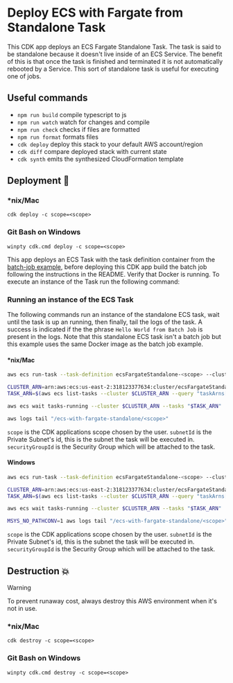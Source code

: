 # Deploy ECS with Fargate from Standalone Task

This CDK app deploys an ECS Fargate Standalone Task. The task is said to be standalone because it doesn't live inside of an ECS Service. The benefit of this is that once the task is finished and terminated it is not automatically rebooted by a Service. This sort of standalone task is useful for executing one of jobs.

## Useful commands

- `npm run build` compile typescript to js
- `npm run watch` watch for changes and compile
- `npm run check` checks if files are formatted
- `npm run format` formats files
- `cdk deploy` deploy this stack to your default AWS account/region
- `cdk diff` compare deployed stack with current state
- `cdk synth` emits the synthesized CloudFormation template

## Deployment :rocket:

### \*nix/Mac

```console
cdk deploy -c scope=<scope>
```

### Git Bash on Windows

```console
winpty cdk.cmd deploy -c scope=<scope>
```

This app deploys an ECS Task with the task definition container from the [batch-job example](../batch-job-script/), before deploying this CDK app build the batch job following the instructions in the README. Verify that Docker is running. To execute an instance of the Task run the following command:

### Running an instance of the ECS Task

The following commands run an instance of the standalone ECS task, wait until the task is up an running, then finally, tail the logs of the task. A success is indicated if the the phrase `Hello World from Batch Job` is present in the logs. Note that this standalone ECS task isn't a batch job but this example uses the same Docker image as the batch job example.

#### \*nix/Mac

```Bash
aws ecs run-task --task-definition ecsFargateStandalone-<scope> --cluster ecsFargateStandalone-<scope> --network-configuration "awsvpcConfiguration={subnets=['<subnetId>'],securityGroups=['<securityGroupId>']}" --launch-type FARGATE

CLUSTER_ARN=arn:aws:ecs:us-east-2:318123377634:cluster/ecsFargateStandalone-<scope>
TASK_ARN=$(aws ecs list-tasks --cluster $CLUSTER_ARN --query "taskArns[0]" --output text)

aws ecs wait tasks-running --cluster $CLUSTER_ARN --tasks "$TASK_ARN"

aws logs tail "/ecs-with-fargate-standalone/<scope>"
```

`scope` is the CDK applications scope chosen by the user.
`subnetId` is the Private Subnet's id, this is the subnet the task will be executed in.
`securityGroupId` is the Security Group which will be attached to the task.

#### Windows

```Bash
aws ecs run-task --task-definition ecsFargateStandalone-<scope> --cluster ecsFargateStandalone-<scope> --network-configuration "awsvpcConfiguration={subnets=['<subnetId>'],securityGroups=['<securityGroupId>']}" --launch-type FARGATE

CLUSTER_ARN=arn:aws:ecs:us-east-2:318123377634:cluster/ecsFargateStandalone-<scope>
TASK_ARN=$(aws ecs list-tasks --cluster $CLUSTER_ARN --query "taskArns[0]" --output text)

aws ecs wait tasks-running --cluster $CLUSTER_ARN --tasks "$TASK_ARN"

MSYS_NO_PATHCONV=1 aws logs tail "/ecs-with-fargate-standalone/<scope>"
```

`scope` is the CDK applications scope chosen by the user.
`subnetId` is the Private Subnet's id, this is the subnet the task will be executed in.
`securityGroupId` is the Security Group which will be attached to the task.

## Destruction :boom:

> [!WARNING]
> To prevent runaway cost, always destroy this AWS environment when it's not in use.

### \*nix/Mac

```console
cdk destroy -c scope=<scope>
```

### Git Bash on Windows

```console
winpty cdk.cmd destroy -c scope=<scope>
```
